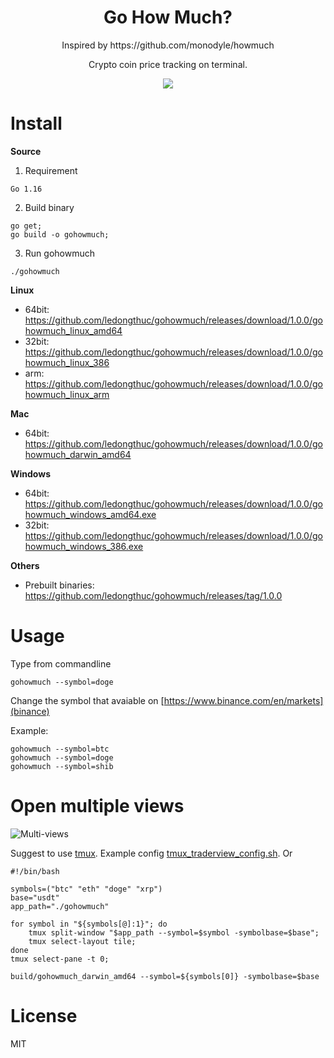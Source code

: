 <h1 align="center">Go How Much?</h1>

<div align="center">
  <p>Inspired by https://github.com/monodyle/howmuch</p>
  <p>Crypto coin price tracking on terminal.</p>
  <p><img src="https://user-images.githubusercontent.com/1828895/119094120-e4744400-ba10-11eb-8093-d73c5ef9eaeb.gif"></p>
</div>

# Install

**Source**

1. Requirement

```
Go 1.16
```

2. Build binary

```
go get;
go build -o gohowmuch;
```

3. Run gohowmuch

```
./gohowmuch
```

**Linux**

 - 64bit: https://github.com/ledongthuc/gohowmuch/releases/download/1.0.0/gohowmuch_linux_amd64
 - 32bit: https://github.com/ledongthuc/gohowmuch/releases/download/1.0.0/gohowmuch_linux_386
 - arm: https://github.com/ledongthuc/gohowmuch/releases/download/1.0.0/gohowmuch_linux_arm

**Mac**

 - 64bit: https://github.com/ledongthuc/gohowmuch/releases/download/1.0.0/gohowmuch_darwin_amd64

**Windows**

- 64bit: https://github.com/ledongthuc/gohowmuch/releases/download/1.0.0/gohowmuch_windows_amd64.exe
- 32bit: https://github.com/ledongthuc/gohowmuch/releases/download/1.0.0/gohowmuch_windows_386.exe

**Others**

 - Prebuilt binaries: https://github.com/ledongthuc/gohowmuch/releases/tag/1.0.0

# Usage

Type from commandline

```
gohowmuch --symbol=doge
```

Change the symbol that avaiable on [https://www.binance.com/en/markets](binance)

Example:

```
gohowmuch --symbol=btc
gohowmuch --symbol=doge
gohowmuch --symbol=shib
```

# Open multiple views

![Multi-views](https://user-images.githubusercontent.com/1828895/119222409-8f116300-baf4-11eb-908b-0170b3ab172d.gif)

Suggest to use [tmux](https://github.com/tmux/tmux).
Example config [tmux_traderview_config.sh](https://github.com/ledongthuc/gohowmuch/blob/main/scripts/traderview.sh).
Or

```
#!/bin/bash

symbols=("btc" "eth" "doge" "xrp")
base="usdt"
app_path="./gohowmuch"

for symbol in "${symbols[@]:1}"; do
	tmux split-window "$app_path --symbol=$symbol -symbolbase=$base";
	tmux select-layout tile;
done
tmux select-pane -t 0;

build/gohowmuch_darwin_amd64 --symbol=${symbols[0]} -symbolbase=$base
```

# License

MIT
